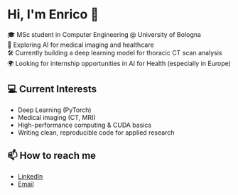 # Hi, I'm Enrico 👋  
🎓 MSc student in Computer Engineering @ University of Bologna  
🔬 Exploring AI for medical imaging and healthcare  
🛠 Currently building a deep learning model for thoracic CT scan analysis  
🌍 Looking for internship opportunities in AI for Health (especially in Europe)  

## 💻 Current Interests  
- Deep Learning (PyTorch)  
- Medical imaging (CT, MRI)  
- High-performance computing & CUDA basics  
- Writing clean, reproducible code for applied research

## 📫 How to reach me  
- [LinkedIn](https://www.linkedin.com/in/enrico-strangio)  
- [Email](mailto:strangioenrico@gmail.com) 
